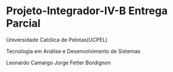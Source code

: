 # Projeto-Integrador-IV-B Entrega Parcial 

Universidade Católica de Pelotas(UCPEL)

Tecnologia em Análise e Desenvolvimento de Sistemas

Leonardo Camargo Jorge Fetter Bordignon


